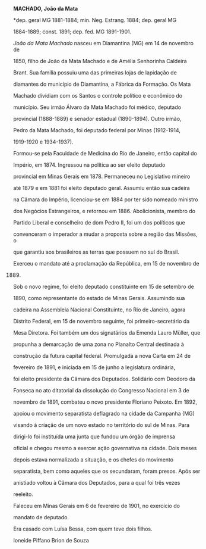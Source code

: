 **MACHADO, João da Mata**



\*dep. geral MG 1881-1884; min. Neg. Estrang. 1884; dep. geral MG

1884-1889; const. 1891; dep. fed. MG 1891-1901.



*João da Mata Machado* nasceu em Diamantina (MG) em 14 de novembro de

1850, filho de João da Mata Machado e de Amélia Senhorinha Caldeira

Brant. Sua família possuiu uma das primeiras lojas de lapidação de

diamantes do município de Diamantina, a Fábrica da Formação. Os Mata

Machado dividiam com os Santos o controle político e econômico do

município. Seu irmão Álvaro da Mata Machado foi médico, deputado

provincial (1888-1889) e senador estadual (1890-1894). Outro irmão,

Pedro da Mata Machado, foi deputado federal por Minas (1912-1914,

1919-1920 e 1934-1937).



Formou-se pela Faculdade de Medicina do Rio de Janeiro, então capital do

Império, em 1874. Ingressou na política ao ser eleito deputado

provincial em Minas Gerais em 1878. Permaneceu no Legislativo mineiro

até 1879 e em 1881 foi eleito deputado geral. Assumiu então sua cadeira

na Câmara do Império, licenciou-se em 1884 por ter sido nomeado ministro

dos Negócios Estrangeiros, e retornou em 1886. Abolicionista, membro do

Partido Liberal e conselheiro de dom Pedro II, foi um dos políticos que

convenceram o imperador a mudar a proposta sobre a região das Missões, o

que garantiu aos brasileiros as terras que possuem no sul do Brasil.

Exerceu o mandato até a proclamação da República, em 15 de novembro de

1889.



Sob o novo regime, foi eleito deputado constituinte em 15 de setembro de

1890, como representante do estado de Minas Gerais. Assumindo sua

cadeira na Assembleia Nacional Constituinte, no Rio de Janeiro, agora

Distrito Federal, em 15 de novembro seguinte, foi primeiro-secretário da

Mesa Diretora. Foi também um dos signatários da Emenda Lauro Müller, que

propunha a demarcação de uma zona no Planalto Central destinada à

construção da futura capital federal. Promulgada a nova Carta em 24 de

fevereiro de 1891, e iniciada em 15 de junho a legislatura ordinária,

foi eleito presidente da Câmara dos Deputados. Solidário com Deodoro da

Fonseca no ato ditatorial da dissolução do Congresso Nacional em 3 de

novembro de 1891, combateu o novo presidente Floriano Peixoto. Em 1892,

apoiou o movimento separatista deflagrado na cidade da Campanha (MG)

visando à criação de um novo estado no território do sul de Minas. Para

dirigi-lo foi instituída uma junta que fundou um órgão de imprensa

oficial e chegou mesmo a exercer ação governativa na cidade. Dois meses

depois estava normalizada a situação, e os chefes do movimento

separatista, bem como aqueles que os secundaram, foram presos. Após ser

anistiado voltou à Câmara dos Deputados, para a qual foi três vezes

reeleito.



Faleceu em Minas Gerais em 6 de fevereiro de 1901, no exercício do

mandato de deputado.



Era casado com Luísa Bessa, com quem teve dois filhos.



Ioneide Piffano Brion de Souza



